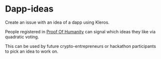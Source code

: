 # Dapp-ideas
Create an issue with an idea of a dapp using Kleros.

People registered in [Proof Of Humanity](https://proofofhumanity.id) can signal which ideas they like via quadratic voting.

This can be used by future crypto-entrepreneurs or hackathon participants to pick an idea to work on.
